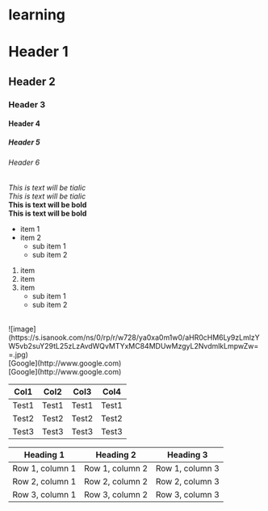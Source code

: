 # learning
# Header 1
## Header 2
### Header 3
#### Header 4
##### Header 5
###### Header 6

*This is text will be tialic*
<br>_This is text will be tialic_
<br>**This is text will be bold**
<br>**This is text will be bold**

* item 1
* item 2 
  * sub item 1
  * sub item 2
  
1. item
2. item
3. item
   * sub item 1 
   * sub item 2

 <br>
![image](https://s.isanook.com/ns/0/rp/r/w728/ya0xa0m1w0/aHR0cHM6Ly9zLmlzYW5vb2suY29tL25zLzAvdWQvMTYxMC84MDUwMzgyL2NvdmlkLmpwZw==.jpg)
<br>[Google](http://www.google.com)
<br>[Google](http://www.google.com)

|Col1  | Col2  |  Col3 | Col4  | 
----- | ----- | ----- | ----- |
|Test1 | Test1 | Test1 | Test1 |
|Test2 | Test2 | Test2 | Test2 |
|Test3 | Test3 | Test3 | Test3 |

| Heading 1 | Heading 2 | Heading 3 |
| --------- | --------- | --------- |
| Row 1, column 1 | Row 1, column 2 | Row 1, column 3|
| Row 2, column 1 | Row 2, column 2 | Row 2, column 3|
| Row 3, column 1 | Row 3, column 2 | Row 3, column 3|
